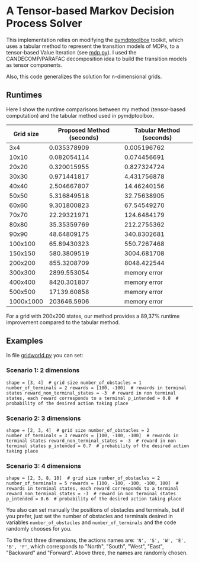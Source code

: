 # A Tensor-based Markov Decision Process Solver
This implementation relies on modifying the [pymdptoolbox](https://github.com/sawcordwell/pymdptoolbox) toolkit, which uses a tabular method to represent the transition models of MDPs, to a tensor-based Value Iteration (see [mdp.py](pymdptoolbox/src/mdptoolbox/mdp.py)). I used the CANDECOMP/PARAFAC decomposition idea to build the transition models as tensor components.

Also, this code generalizes the solution for n-dimensional grids.

## Runtimes

Here I show the runtime comparisons between my method (tensor-based computation) and the tabular method used in pymdptoolbox.

| Grid size | Proposed Method (seconds)| Tabular Method (seconds) |
| --- | --- | --- |
| 3x4	 | 0.035378909 | 	0.005196762 |
| 10x10	 | 0.082054114 | 	0.074456691	 |
| 20x20	 | 0.320015955	 | 0.827324724 |
| 30x30	 | 0.971441817	 | 4.431756878 |
| 40x40	 | 2.504667807	 | 14.46240156 |
| 50x50 |  5.316849518	 | 32.75638905 |
| 60x60	 | 9.301800823	 | 67.54549270 |
| 70x70	 | 22.29321971	 | 124.6484179 |
| 80x80	 | 35.35359769	 | 212.2755362 |
| 90x90	 | 48.64809175	 | 340.8302681 |
| 100x100 | 	65.89430323	 | 550.7267468 |
| 150x150 | 	580.3809519	 | 3004.681708 |
| 200x200 | 	855.3208709	 | 8048.422544  |
| 300x300 | 	2899.553054 | 	memory error |
| 400x400 | 	8420.301807	 | memory error |
| 500x500 | 	17139.60858	 | memory error |
| 1000x1000 | 	203646.5906	 | memory error |

For a grid with 200x200 states, our method provides a 89,37% runtime improvement compared to the tabular method.

## Examples

In file [gridworld.py](gridworld.py) you can set:

### Scenario 1: 2 dimensions
``
shape = [3, 4]  # grid size
number_of_obstacles = 1
number_of_terminals = 2
rewards = [100, -100]  # rewards in terminal states
reward_non_terminal_states = -3  # reward in non terminal states, each reward corresponds to a terminal
p_intended = 0.8  # probability of the desired action taking place
``

### Scenario 2: 3 dimensions
``
shape = [2, 3, 4]  # grid size
number_of_obstacles = 2
number_of_terminals = 3
rewards = [100, -100, -100]  # rewards in terminal states
reward_non_terminal_states = -3  # reward in non terminal states
p_intended = 0.7  # probability of the desired action taking place
``

### Scenario 3: 4 dimensions
``
shape = [2, 3, 8, 10]  # grid size
number_of_obstacles = 2
number_of_terminals = 5
rewards = [100, -100, -100, -100, 100]  # rewards in terminal states, each reward corresponds to a terminal
reward_non_terminal_states = -3  # reward in non terminal states
p_intended = 0.6  # probability of the desired action taking place
``

You also can set manually the positions of obstacles and terminals, but if you prefer, just set the number of obstacles and terminals desired in variables ``number_of_obstacles`` and ``number_of_terminals`` and the code randomly chooses for you.


To the first three dimensions, the actions names are: ``'N', 'S', 'W', 'E', 'B', 'F'``, which corresponds to "North", "South", "West", "East", "Backward" and "Forward". Above three, the names are randomly chosen.